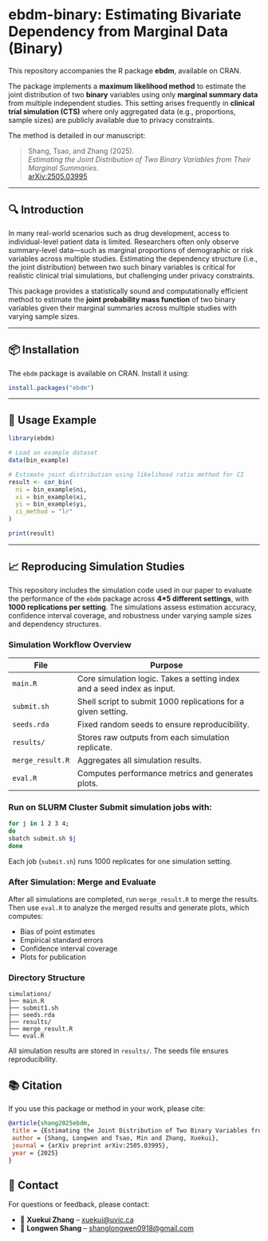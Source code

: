 # ebdm-binary: Estimating Bivariate Dependency from Marginal Data (Binary)

This repository accompanies the R package **ebdm**, available on CRAN.

The package implements a **maximum likelihood method** to estimate the joint distribution of two **binary** variables using only **marginal summary data** from multiple independent studies. This setting arises frequently in **clinical trial simulation (CTS)** where only aggregated data (e.g., proportions, sample sizes) are publicly available due to privacy constraints.

The method is detailed in our manuscript:

> Shang, Tsao, and Zhang (2025).  
> *Estimating the Joint Distribution of Two Binary Variables from Their Marginal Summaries*.  
> [arXiv:2505.03995](https://doi.org/10.48550/arXiv.2505.03995)

---

## 🔍 Introduction

In many real-world scenarios such as drug development, access to individual-level patient data is limited. Researchers often only observe summary-level data—such as marginal proportions of demographic or risk variables across multiple studies. Estimating the dependency structure (i.e., the joint distribution) between two such binary variables is critical for realistic clinical trial simulations, but challenging under privacy constraints.

This package provides a statistically sound and computationally efficient method to estimate the **joint probability mass function** of two binary variables given their marginal summaries across multiple studies with varying sample sizes.

---

## 📦 Installation

The `ebdm` package is available on CRAN. Install it using:

```r
install.packages("ebdm")
```

---

## 🌰 Usage Example

```r
library(ebdm)

# Load an example dataset
data(bin_example)

# Estimate joint distribution using likelihood ratio method for CI
result <- cor_bin(
  ni = bin_example$ni,
  xi = bin_example$xi,
  yi = bin_example$yi,
  ci_method = "lr"
)

print(result)
```

---

## 📈 Reproducing Simulation Studies

This repository includes the simulation code used in our paper to evaluate the performance of the `ebdm` package across **4*5 different settings**, with **1000 replications per setting**.
The simulations assess estimation accuracy, confidence interval coverage, and robustness under varying sample sizes and dependency structures.

### Simulation Workflow Overview
| File            | Purpose                                                                  |
|-----------------|--------------------------------------------------------------------------|
| `main.R`        | Core simulation logic. Takes a setting index and a seed index as input.  |
| `submit.sh`     | Shell script to submit 1000 replications for a given setting.            |
| `seeds.rda`     | Fixed random seeds to ensure reproducibility.                            |
| `results/`      | Stores raw outputs from each simulation replicate.                       |
| `merge_result.R`| Aggregates all simulation results.                                       |
| `eval.R`        | Computes performance metrics and generates plots.        
### Run on SLURM Cluster Submit simulation jobs with:
```bash
for j in 1 2 3 4;
do
sbatch submit.sh $j
done
```
Each job (`submit.sh`) runs 1000 replicates for one simulation setting.
### After Simulation: Merge and Evaluate
After all simulations are completed, run `merge_result.R` to merge the results. Then use `eval.R` to analyze the merged results and generate plots, which computes:
- Bias of point estimates
- Empirical standard errors
- Confidence interval coverage
- Plots for publication
### Directory Structure
```
simulations/
├── main.R
├── submit1.sh
├── seeds.rda
├── results/
├── merge_result.R
└── eval.R
```
All simulation results are stored in `results/`. The seeds file ensures reproducibility.


## 📚 Citation

If you use this package or method in your work, please cite:
```bibtex
@article{shang2025ebdm,
 title = {Estimating the Joint Distribution of Two Binary Variables from Their Marginal Summaries},
 author = {Shang, Longwen and Tsao, Min and Zhang, Xuekui},
 journal = {arXiv preprint arXiv:2505.03995},
 year = {2025}
}
```








## 💬 Contact

For questions or feedback, please contact:
- 📧 **Xuekui Zhang** – xuekui@uvic.ca
- 📧 **Longwen Shang** – shanglongwen0918@gmail.com









